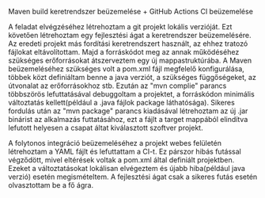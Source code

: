 Maven build keretrendszer beüzemelése + GitHub Actions CI beüzemelése

A feladat elvégzéséhez létrehoztam a git projekt lokális verzióját. Ezt követően létrehoztam egy fejlesztési ágat a keretrendszer beüzemelésére.
Az eredeti projekt más fordítási keretrendszert használt, az ehhez tratozó fájlokat eltávolítottam. Majd a forráskódot meg az annak működéséhez szükséges erőforrásokat átszerveztem egy új mappastruktúrába. A Maven beüzemeléséhez szükséges volt a pom.xml fájl megfelelő konfigurálása, többek közt definiáltam benne a java verziót, a szükséges függőségeket, az útvonalat az erőforrásokhoz stb. Ezután az "mvn complie" parancs többszörös lefuttatásával debuggoltam a projektet, a forráskódon minimális változtatás kellett(például a .java fájlok package láthatósága). Sikeres fordulás után az "mvn package" parancs kiadásával létrehoztam az új .jar binárist az alkalmazás futtatásához, ezt a fájlt a target mappából elindítva lefutott helyesen a csapat áltat kiválasztott szoftver projekt. 

A folytonos integráció beüzemeléséhez a projekt webes felületén létrehoztam a YAML fájlt és lefuttattam a CI-t. Ez párszor hibás futással végződött, mivel eltérések voltak a pom.xml által definiált projektben. Ezeket a változtatásokat lokálisan elvégeztem és újabb hiba(például java verzió) esetén megismételtem. A fejlesztési ágat csak a sikeres futás esetén olvasztottam be a fő ágra.

